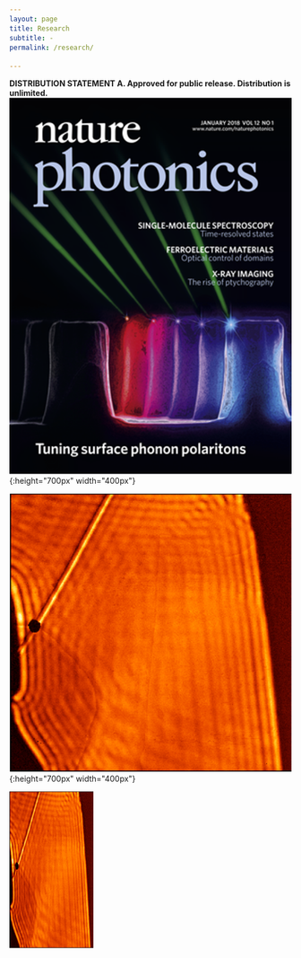 ```yaml
---
layout: page
title: Research
subtitle: -
permalink: /research/

---
```


**DISTRIBUTION STATEMENT A. Approved for public release. Distribution is unlimited.**
![figure1](/assets/img/nphoton_tuning.png){:height="700px" width="400px"}

![figure2](/assets/img/nmat_isotopic.png){:height="700px" width="400px"}

<img src="https://github.com/alexandergiles/alexandergiles.github.io/blob/6f75c4d117a6466c0e14f76244e7610e61b2cfc4/assets/img/nmat_isotopic.png" width="150" height="280">
